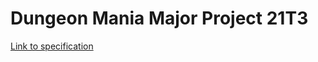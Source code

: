 # Dungeon Mania Major Project 21T3

[Link to specification](https://gitlab.cse.unsw.edu.au/COMP2511/21T3/project-specification)
